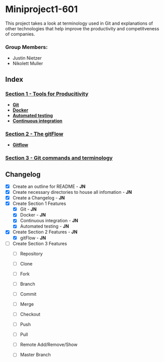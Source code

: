 # Miniproject1-601
This project takes a look at terminology used in Git and explanations of other technologies that help improve the productivity and competitveness of companies.

### Group Members:
* Justin Nietzer
* Nikolett Muller

## Index

### [Section 1 - Tools for Producitivity](Section_1-_Tools_for_Productivity)

* **[Git](Section_1-_Tools_for_Productivity/git.md)**
* **[Docker](Section_1-_Tools_for_Productivity/docker.md)**
* **[Automated testing](Section_1-_Tools_for_Productivity/automated_testing.md)**
* **[Continuous integration](Section_1-_Tools_for_Productivity/continuous_integration.md)**


### [Section 2 - The gitFlow](Section_2-_The_gitFlow)

* **[Gitflow](Section_2-_The_gitFlow/gitFlow.md)**

### [Section 3 - Git commands and terminology](Section_3-_Git_commands_and_terminology)

## Changelog

- [x] Create an outline for README - **JN**
- [x] Create necessary directories to house all infomation - **JN**
- [x] Create a Changelog - **JN**
- [x] Create Section 1 Features
    - [x] Git - **JN**
    - [x] Docker - **JN**
    - [x] Continuous integration - **JN**
    - [x] Automated testing - **JN**
- [x] Create Section 2 Features - **JN**
    - [x] gitFlow - **JN**
- [ ] Create Section 3 Features
    - [ ] Repository
    - [ ] Clone
    - [ ] Fork
    - [ ] Branch
    - [ ] Commit
    - [ ] Merge
    - [ ] Checkout
    - [ ] Push
    - [ ] Pull
    - [ ] Remote Add/Remove/Show
    - [ ] Master Branch
  